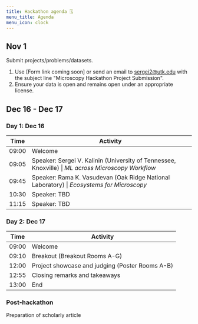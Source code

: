 ```yaml
---
title: Hackathon agenda 🗓️
menu_title: Agenda
menu_icon: clock
---
```


## Nov 1

Submit projects/problems/datasets.

1. Use [Form link coming soon] or send an email to [sergei2@utk.edu](mailto:sergei2@utk.edu) with the subject line "Microscopy Hackathon Project Submission".
2. Ensure your data is open and remains open under an appropriate license.

## Dec 16 - Dec 17

### Day 1: Dec 16


| Time  | Activity |
|-------|----------|
| 09:00 | Welcome  |
| 09:05 | Speaker: Sergei V. Kalinin (University of Tennessee, Knoxville) \| *ML across Microscopy Workflow* |
| 09:45 | Speaker: Rama K. Vasudevan (Oak Ridge National Laboratory) \| *Ecosystems for Microscopy* |
| 10:30 | Speaker: TBD  |
| 11:15 | Speaker: TBD  |


### Day 2: Dec 17

| Time  | Activity |
|-------|----------|
| 09:00 | Welcome |
| 09:10 | Breakout (Breakout Rooms A-G) |
| 12:00 | Project showcase and judging (Poster Rooms A-B) |
| 12:55 | Closing remarks and takeaways |
| 13:00 | End |

### Post-hackathon
Preparation of scholarly article

